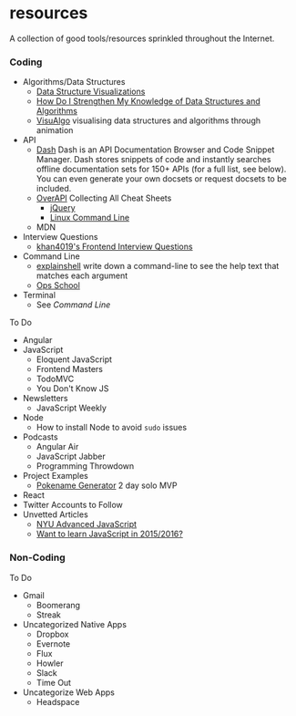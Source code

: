 # resources
A collection of good tools/resources sprinkled throughout the Internet.

### Coding

* Algorithms/Data Structures
  * [Data Structure Visualizations](https://www.cs.usfca.edu/~galles/visualization/Algorithms.html)
  * [How Do I Strengthen My Knowledge of Data Structures and Algorithms](http://www.forbes.com/sites/quora/2013/07/03/how-do-i-strengthen-my-knowledge-of-data-structures-and-algorithms/)
  * [VisuAlgo](http://visualgo.net/) visualising data structures and algorithms through animation
* API
  * [Dash](https://kapeli.com/dash) Dash is an API Documentation Browser and Code Snippet Manager. Dash stores snippets of code and instantly searches offline documentation sets for 150+ APIs (for a full list, see below). You can even generate your own docsets or request docsets to be included.
  * [OverAPI](http://overapi.com/) Collecting All Cheat Sheets
    * [jQuery](http://overapi.com/jquery/)
    * [Linux Command Line](http://overapi.com/linux/)
  * MDN
* Interview Questions
  * [khan4019's Frontend Interview Questions](https://github.com/khan4019/front-end-Interview-Questions)
* Command Line
  * [explainshell](http://explainshell.com/) write down a command-line to see the help text that matches each argument
  * [Ops School](http://www.opsschool.org/en/latest/unix_101.html)
* Terminal
  * See _Command Line_

To Do
* Angular
* JavaScript
  * Eloquent JavaScript
  * Frontend Masters
  * TodoMVC
  * You Don't Know JS
* Newsletters
  * JavaScript Weekly
* Node
  * How to install Node to avoid `sudo` issues
* Podcasts
  * Angular Air
  * JavaScript Jabber
  * Programming Throwdown
* Project Examples
  * [Pokename Generator](http://development.pokename.divshot.io/) 2 day solo MVP
* React
* Twitter Accounts to Follow
* Unvetted Articles
  * [NYU Advanced JavaScript](https://github.com/advanced-js/syllabus)
  * [Want to learn JavaScript in 2015/2016?](https://medium.com/@_cmdv_/i-want-to-learn-javascript-in-2015-e96cd85ad225)


### Non-Coding

To Do
* Gmail
  * Boomerang
  * Streak
* Uncategorized Native Apps
  * Dropbox
  * Evernote
  * Flux
  * Howler
  * Slack
  * Time Out
* Uncategorize Web Apps
  * Headspace
